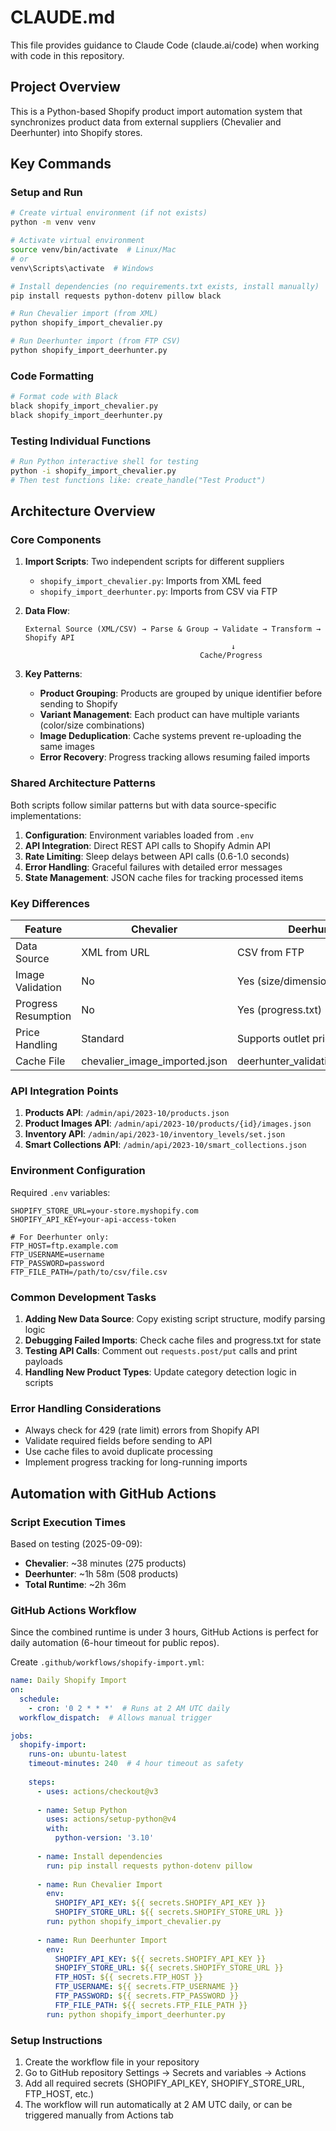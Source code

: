 # CLAUDE.md

This file provides guidance to Claude Code (claude.ai/code) when working with code in this repository.

## Project Overview

This is a Python-based Shopify product import automation system that synchronizes product data from external suppliers (Chevalier and Deerhunter) into Shopify stores.

## Key Commands

### Setup and Run
```bash
# Create virtual environment (if not exists)
python -m venv venv

# Activate virtual environment
source venv/bin/activate  # Linux/Mac
# or
venv\Scripts\activate  # Windows

# Install dependencies (no requirements.txt exists, install manually)
pip install requests python-dotenv pillow black

# Run Chevalier import (from XML)
python shopify_import_chevalier.py

# Run Deerhunter import (from FTP CSV)
python shopify_import_deerhunter.py
```

### Code Formatting
```bash
# Format code with Black
black shopify_import_chevalier.py
black shopify_import_deerhunter.py
```

### Testing Individual Functions
```bash
# Run Python interactive shell for testing
python -i shopify_import_chevalier.py
# Then test functions like: create_handle("Test Product")
```

## Architecture Overview

### Core Components

1. **Import Scripts**: Two independent scripts for different suppliers
   - `shopify_import_chevalier.py`: Imports from XML feed
   - `shopify_import_deerhunter.py`: Imports from CSV via FTP

2. **Data Flow**:
   ```
   External Source (XML/CSV) → Parse & Group → Validate → Transform → Shopify API
                                                 ↓
                                          Cache/Progress
   ```

3. **Key Patterns**:
   - **Product Grouping**: Products are grouped by unique identifier before sending to Shopify
   - **Variant Management**: Each product can have multiple variants (color/size combinations)
   - **Image Deduplication**: Cache systems prevent re-uploading the same images
   - **Error Recovery**: Progress tracking allows resuming failed imports

### Shared Architecture Patterns

Both scripts follow similar patterns but with data source-specific implementations:

1. **Configuration**: Environment variables loaded from `.env`
2. **API Integration**: Direct REST API calls to Shopify Admin API
3. **Rate Limiting**: Sleep delays between API calls (0.6-1.0 seconds)
4. **Error Handling**: Graceful failures with detailed error messages
5. **State Management**: JSON cache files for tracking processed items

### Key Differences

| Feature | Chevalier | Deerhunter |
|---------|-----------|------------|
| Data Source | XML from URL | CSV from FTP |
| Image Validation | No | Yes (size/dimensions) |
| Progress Resumption | No | Yes (progress.txt) |
| Price Handling | Standard | Supports outlet pricing |
| Cache File | chevalier_image_imported.json | deerhunter_validation_cache.json |

### API Integration Points

1. **Products API**: `/admin/api/2023-10/products.json`
2. **Product Images API**: `/admin/api/2023-10/products/{id}/images.json`
3. **Inventory API**: `/admin/api/2023-10/inventory_levels/set.json`
4. **Smart Collections API**: `/admin/api/2023-10/smart_collections.json`

### Environment Configuration

Required `.env` variables:
```
SHOPIFY_STORE_URL=your-store.myshopify.com
SHOPIFY_API_KEY=your-api-access-token

# For Deerhunter only:
FTP_HOST=ftp.example.com
FTP_USERNAME=username
FTP_PASSWORD=password
FTP_FILE_PATH=/path/to/csv/file.csv
```

### Common Development Tasks

1. **Adding New Data Source**: Copy existing script structure, modify parsing logic
2. **Debugging Failed Imports**: Check cache files and progress.txt for state
3. **Testing API Calls**: Comment out `requests.post/put` calls and print payloads
4. **Handling New Product Types**: Update category detection logic in scripts

### Error Handling Considerations

- Always check for 429 (rate limit) errors from Shopify API
- Validate required fields before sending to API
- Use cache files to avoid duplicate processing
- Implement progress tracking for long-running imports

## Automation with GitHub Actions

### Script Execution Times
Based on testing (2025-09-09):
- **Chevalier**: ~38 minutes (275 products)
- **Deerhunter**: ~1h 58m (508 products)
- **Total Runtime**: ~2h 36m

### GitHub Actions Workflow
Since the combined runtime is under 3 hours, GitHub Actions is perfect for daily automation (6-hour timeout for public repos).

Create `.github/workflows/shopify-import.yml`:

```yaml
name: Daily Shopify Import
on:
  schedule:
    - cron: '0 2 * * *'  # Runs at 2 AM UTC daily
  workflow_dispatch:  # Allows manual trigger

jobs:
  shopify-import:
    runs-on: ubuntu-latest
    timeout-minutes: 240  # 4 hour timeout as safety
    
    steps:
      - uses: actions/checkout@v3
      
      - name: Setup Python
        uses: actions/setup-python@v4
        with:
          python-version: '3.10'
      
      - name: Install dependencies
        run: pip install requests python-dotenv pillow
      
      - name: Run Chevalier Import
        env:
          SHOPIFY_API_KEY: ${{ secrets.SHOPIFY_API_KEY }}
          SHOPIFY_STORE_URL: ${{ secrets.SHOPIFY_STORE_URL }}
        run: python shopify_import_chevalier.py
      
      - name: Run Deerhunter Import  
        env:
          SHOPIFY_API_KEY: ${{ secrets.SHOPIFY_API_KEY }}
          SHOPIFY_STORE_URL: ${{ secrets.SHOPIFY_STORE_URL }}
          FTP_HOST: ${{ secrets.FTP_HOST }}
          FTP_USERNAME: ${{ secrets.FTP_USERNAME }}
          FTP_PASSWORD: ${{ secrets.FTP_PASSWORD }}
          FTP_FILE_PATH: ${{ secrets.FTP_FILE_PATH }}
        run: python shopify_import_deerhunter.py
```

### Setup Instructions
1. Create the workflow file in your repository
2. Go to GitHub repository Settings → Secrets and variables → Actions
3. Add all required secrets (SHOPIFY_API_KEY, SHOPIFY_STORE_URL, FTP_HOST, etc.)
4. The workflow will run automatically at 2 AM UTC daily, or can be triggered manually from Actions tab